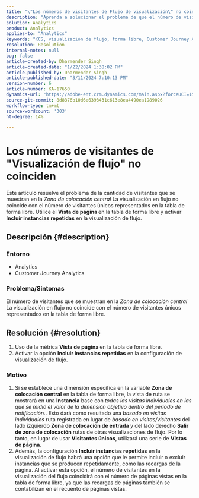 ```yaml
---
title: "\"Los números de visitantes de Flujo de visualización\" no coinciden"
description: "Aprenda a solucionar el problema de que el número de visitantes de \"Flujo de visualización\" no coincide con el número de visitantes en la tabla de forma libre. Utilizar la función de vista de página de métrica."
solution: Analytics
product: Analytics
applies-to: "Analytics"
keywords: "KCS, visualización de flujo, forma libre, Customer Journey Analytics, coincidencia, visitante"
resolution: Resolution
internal-notes: null
bug: false
article-created-by: Dharmender Singh
article-created-date: "1/22/2024 1:38:02 PM"
article-published-by: Dharmender Singh
article-published-date: "3/11/2024 7:10:13 PM"
version-number: 6
article-number: KA-17650
dynamics-url: "https://adobe-ent.crm.dynamics.com/main.aspx?forceUCI=1&pagetype=entityrecord&etn=knowledgearticle&id=60433671-2bb9-ee11-a569-6045bd006149"
source-git-commit: 8d8376b10d6e6393431c613e8ea4490ea1989026
workflow-type: tm+mt
source-wordcount: '303'
ht-degree: 14%

---
```


# Los números de visitantes de &quot;Visualización de flujo&quot; no coinciden


Este artículo resuelve el problema de la cantidad de visitantes que se muestran en la *Zona de colocación central* La visualización en flujo no coincide con el número de visitantes únicos representados en la tabla de forma libre. Utilice el <b>Vista de página </b>en la tabla de forma libre y activar <b>Incluir instancias repetidas</b> en la visualización de flujo.

## Descripción {#description}


### <b>Entorno</b>

- Analytics
- Customer Journey Analytics




### <b>Problema/Síntomas</b>

El número de visitantes que se muestran en la *Zona de colocación central* La visualización en flujo no coincide con el número de visitantes únicos representados en la tabla de forma libre.


## Resolución {#resolution}


1. Uso de la métrica <b>Vista de página </b>en la tabla de forma libre.
2. Activar la opción <b>Incluir instancias repetidas</b> en la configuración de visualización de flujo.


### Motivo

1. Si se establece una dimensión específica en la variable <b>Zona de colocación central</b> en la tabla de forma libre, la vista de ruta se mostrará en una <b>Instancia</b> base con *todas las visitas individuales en las que se midió el valor de la dimensión objetivo dentro del periodo de notificación.*. Esto dará como resultado una *basado en visitas individuales* ruta registrada en lugar de *basado en visitas/visitantes* del lado izquierdo <b>Zona de colocación de entrada</b> y del lado derecho <b>Salir de zona de colocación</b> rutas de otras visualizaciones de flujo. Por lo tanto, en lugar de usar <b>Visitantes únicos</b>, utilizará una serie de <b>Vistas de página</b>.
2. Además, la configuración <b>Incluir instancias repetidas</b> en la visualización de flujo habrá una opción que le permite incluir o excluir instancias que se producen repetidamente, como las recargas de la página. Al activar esta opción, el número de visitantes en la visualización del flujo coincidirá con el número de páginas vistas en la tabla de forma libre, ya que las recargas de páginas también se contabilizan en el recuento de páginas vistas.

